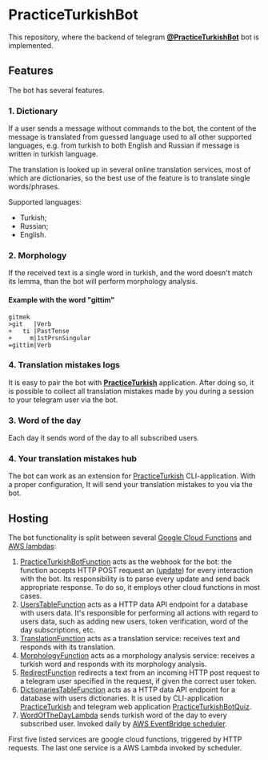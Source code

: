 # PracticeTurkishBot

This repository, where the backend of telegram [**@PracticeTurkishBot**](https://t.me/PracticeTurkishBot) bot is implemented. 

## Features

The bot has several features.

### 1. Dictionary

If a user sends a message without commands to the bot, the content of the message is translated from guessed language used to all other supported languages, e.g. from turkish to both English and Russian if message is written in turkish language.

The translation is looked up in several online translation services, most of which are dictionaries, so the best use of the feature is to translate single words/phrases.  

Supported languages:
- Turkish;
- Russian;
- English.

### 2. Morphology

If the received text is a single word in turkish, and the word doesn't match its lemma, than the bot will perform morphology analysis.


#### Example with the word "gittim"
```
gitmek
>git   |Verb
+   ti |PastTense
+     m|1stPrsnSingular
=gittim|Verb
```
### 4. Translation mistakes logs

It is easy to pair the bot with [**PracticeTurkish**](https://github.com/FadeevEgor/PracticeTurkish) application. After doing so, it is possible to collect all translation mistakes made by you during a session to your telegram user via the bot.

### 3. Word of the day 

Each day it sends word of the day to all subscribed users.

### 4. Your translation mistakes hub

The bot can work as an extension for [PracticeTurkish](https://github.com/FadeevEgor/PracticeTurkish) CLI-application. With a proper configuration, It will send your translation mistakes to you via the bot.

## Hosting

The bot functionality is split between several [Google Cloud Functions](https://cloud.google.com/functions) and [AWS lambdas](https://aws.amazon.com/lambda/):
1. [PracticeTurkishBotFunction](./PracticeTurkishBotFunction) acts as the webhook for the bot: the function accepts HTTP POST request an ([update](https://core.telegram.org/bots/api#update)) for every interaction with the bot. Its responsibility is to parse every update and send back appropriate response. To do so, it employs other cloud functions in most cases.
2. [UsersTableFunction](./PracticeTurkishBotFunction) acts as a HTTP data API endpoint for a database with users data. It's responsible for performing all actions with regard to users data, such as adding new users, token verification, word of the day subscriptions, etc.
3. [TranslationFunction](./TranslationFunction) acts as a translation service: receives text and responds with its translation.
4. [MorphologyFunction](./MorphologyFunction) acts as a morphology analysis service: receives a turkish word and responds with its morphology analysis.
5. [RedirectFunction](./RedirectFunction) redirects a text from an incoming HTTP post request to a telegram user specified in the request, if given the correct user token.
6. [DictionariesTableFunction](./DictionariesTableFunction/) acts as a HTTP data API endpoint for a database with users dictionaries. It is used by CLI-application [PracticeTurkish](https://github.com/FadeevEgor/PracticeTurkish) and telegram web application [PracticeTurkishBotQuiz](https://github.com/FadeevEgor/PracticeTurkishBotQuiz).
7. [WordOfTheDayLambda](./WordOfTheDayLambda) sends turkish word of the day to every subscribed user. Invoked daily by [AWS EventBridge scheduler](https://aws.amazon.com/eventbridge/scheduler/).

First five listed services are google cloud functions, triggered by HTTP requests. The last one service is a AWS Lambda invoked by scheduler.
